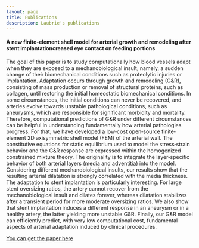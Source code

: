 ```yaml
---
layout: page
title: Publications
description: Laubrie's publications
---
```



#### A new finite‐element shell model for arterial growth and remodeling after stent implantationcreased eye contact on feeding portions
The goal of this paper is to study computationally how blood vessels adapt when they are exposed to a mechanobiological insult, namely, a sudden change of their biomechanical conditions such as proteolytic injuries or implantation. Adaptation occurs through growth and remodeling (G&R), consisting of mass production or removal of structural proteins, such as collagen, until restoring the initial homeostatic biomechanical conditions. In some circumstances, the initial conditions can never be recovered, and arteries evolve towards unstable pathological conditions, such as aneurysms, which are responsible for significant morbidity and mortality. Therefore, computational predictions of G&R under different circumstances can be helpful in understanding fundamentally how arterial pathologies progress. For that, we have developed a low‐cost open‐source finite‐element 2D axisymmetric shell model (FEM) of the arterial wall. The constitutive equations for static equilibrium used to model the stress‐strain behavior and the G&R response are expressed within the homogenized constrained mixture theory. The originality is to integrate the layer‐specific behavior of both arterial layers (media and adventitia) into the model. Considering different mechanobiological insults, our results show that the resulting arterial dilatation is strongly correlated with the media thickness. The adaptation to stent implantation is particularly interesting. For large stent oversizing ratios, the artery cannot recover from the mechanobiological insult and dilates forever, whereas dilatation stabilizes after a transient period for more moderate oversizing ratios. We also show that stent implantation induces a different response in an aneurysm or in a healthy artery, the latter yielding more unstable G&R. Finally, our G&R model can efficiently predict, with very low computational cost, fundamental aspects of arterial adaptation induced by clinical procedures.

[You can get the paper here](https://onlinelibrary.wiley.com/doi/abs/10.1002/cnm.3282)

<!-- Note: this is how to write a comment in HTML. Everything in here won't show up on your webpage.-->

<!--
To increase the size of the title, use fewer # in front of the paper title.
To decrease the size of the title, use more #. 
To remove the italics, remove the * before and after the description
To remove the underline from the title, remove the <u> tags (<u> and </u>)
-->
